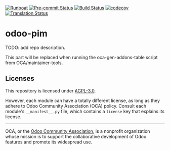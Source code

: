 
[![Runboat](https://img.shields.io/badge/runboat-Try%20me-875A7B.png)](https://runboat.odoo-community.org/builds?repo=OCA/odoo-pim&target_branch=16.0)
[![Pre-commit Status](https://github.com/OCA/odoo-pim/actions/workflows/pre-commit.yml/badge.svg?branch=16.0)](https://github.com/OCA/odoo-pim/actions/workflows/pre-commit.yml?query=branch%3A16.0)
[![Build Status](https://github.com/OCA/odoo-pim/actions/workflows/test.yml/badge.svg?branch=16.0)](https://github.com/OCA/odoo-pim/actions/workflows/test.yml?query=branch%3A16.0)
[![codecov](https://codecov.io/gh/OCA/odoo-pim/branch/16.0/graph/badge.svg)](https://codecov.io/gh/OCA/odoo-pim)
[![Translation Status](https://translation.odoo-community.org/widgets/odoo-pim-16-0/-/svg-badge.svg)](https://translation.odoo-community.org/engage/odoo-pim-16-0/?utm_source=widget)

<!-- /!\ do not modify above this line -->

# odoo-pim

TODO: add repo description.

<!-- /!\ do not modify below this line -->

<!-- prettier-ignore-start -->

[//]: # (addons)

This part will be replaced when running the oca-gen-addons-table script from OCA/maintainer-tools.

[//]: # (end addons)

<!-- prettier-ignore-end -->

## Licenses

This repository is licensed under [AGPL-3.0](LICENSE).

However, each module can have a totally different license, as long as they adhere to Odoo Community Association (OCA)
policy. Consult each module's `__manifest__.py` file, which contains a `license` key
that explains its license.

----
OCA, or the [Odoo Community Association](http://odoo-community.org/), is a nonprofit
organization whose mission is to support the collaborative development of Odoo features
and promote its widespread use.
